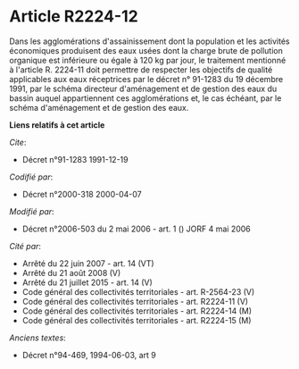 # Article R2224-12

Dans les agglomérations d'assainissement dont la population et les activités économiques produisent des eaux usées dont la
charge brute de pollution organique est inférieure ou égale à 120 kg par jour, le traitement mentionné à l'article R. 2224-11
doit permettre de respecter les objectifs de qualité applicables aux eaux réceptrices par le décret n° 91-1283 du 19 décembre
1991, par le schéma directeur d'aménagement et de gestion des eaux du bassin auquel appartiennent ces agglomérations et, le
cas échéant, par le schéma d'aménagement et de gestion des eaux.

**Liens relatifs à cet article**

_Cite_:

  - Décret n°91-1283 1991-12-19

_Codifié par_:

  - Décret n°2000-318 2000-04-07

_Modifié par_:

  - Décret n°2006-503 du 2 mai 2006 - art. 1 () JORF 4 mai 2006

_Cité par_:

  - Arrêté du 22 juin 2007 - art. 14 (VT)
  - Arrêté du 21 août 2008 (V)
  - Arrêté du 21 juillet 2015 - art. 14 (V)
  - Code général des collectivités territoriales - art. R-2564-23 (V)
  - Code général des collectivités territoriales - art. R2224-11 (V)
  - Code général des collectivités territoriales - art. R2224-14 (M)
  - Code général des collectivités territoriales - art. R2224-15 (M)

_Anciens textes_:

  - Décret n°94-469, 1994-06-03, art 9
